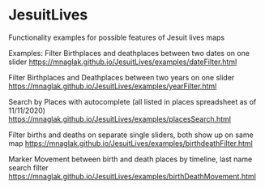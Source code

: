 # JesuitLives
Functionality examples for possible features of Jesuit lives maps 
 
Examples:
Filter Birthplaces and deathplaces between two dates on one slider
https://mnaglak.github.io/JesuitLives/examples/dateFilter.html

Filter Birthplaces and Deathplaces between two years on one slider
https://mnaglak.github.io/JesuitLives/examples/yearFilter.html

Search by Places with autocomplete (all listed in places spreadsheet as of 11/11/2020)
https://mnaglak.github.io/JesuitLives/examples/placesSearch.html

Filter births and deaths on separate single sliders, both show up on same map
https://mnaglak.github.io/JesuitLives/examples/birthdeathFilter.html

Marker Movement between birth and death places by timeline, last name search filter
https://mnaglak.github.io/JesuitLives/examples/birthDeathMovement.html
